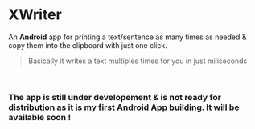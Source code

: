 # XWriter
An **Android** app for printing a text/sentence as many times as needed & copy them into the clipboard with just one click.

> Basically it writes a text multiples times for you in just miliseconds

<br>

### The app is still under developement & is not ready for distribution as it is my first Android App building. It will be available soon !